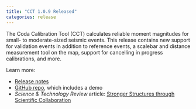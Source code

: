 ```yaml
---
title: "CCT 1.0.9 Released"
categories: release
---
```


The Coda Calibration Tool (CCT) calculates reliable moment magnitudes for small- to moderate-sized seismic events. This release contains new support for validation events in addition to reference events, a scalebar and distance measurement tool on the map, support for cancelling in progress calibrations, and more.

Learn more:
- [Release notes](https://github.com/LLNL/coda-calibration-tool/releases/tag/1.0.9)
- [GitHub repo](https://github.com/LLNL/coda-calibration-tool), which includes a demo
- *Science & Technology Review* article: [Stronger Structures through Scientific Collaboration](https://str.llnl.gov/2018-10/gok)
